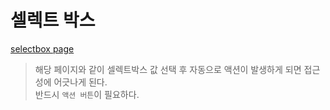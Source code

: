 # 셀렉트 박스  
<a href="http://smilesol85.github.io/dev/selectbox/selectbox.html">selectbox page</a>  

> 해당 페이지와 같이 셀렉트박스 값 선택 후 자동으로 액션이 발생하게 되면 접근성에 어긋나게 된다.  
> 반드시 `액션 버튼`이 필요하다.  